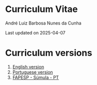 # Curriculum Vitae
André Luiz Barbosa Nunes da Cunha

Last updated on 2025-04-07

# Curriculum versions

1.  [English version](curriculum_EN.md)
2.  [Portuguese version](curriculum_PT.md)
    <!-- 3. [FAPESP - Sumula - EN]() -->
3.  [FAPESP - Súmula - PT](SumulaFAPESP_PT.md)
